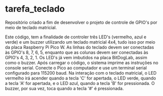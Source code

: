 # tarefa_teclado
Repositório criado a fim de desenvolver o projeto de controle de GPIO's por meio de teclado matricial.

Este código, tem a finalidade de controler três LED's (vermelho, azul e verde) e um buzzer utilizando um teclado matricial 4x4,
tudo isso por meio da placa Raspberry Pi Pico W.
As linhas do teclado devem ser conectadas às GPIO's 8, 7, 6, 5, enquanto que as colunas devem ser conectadas às GPIO's 4, 3, 2, 1.
Os LED's já vem imbutidos na placa BitDogLab, assim como o buzzer. Após carregar o código, o sistema imprime as instruções no console serial.
Conecte o Pico ao computador e use um terminal serial configurado para 115200 baud. Na interação com o teclado matricial, o LED vermelho irá
acender quando a tecla 'C' for apertada, o LED verde, quando a tecla 'A' for apertada, e o LED azul, quando a tecla 'B' for pressionada.
O buzzer, por sua vez, toca quando a tecla '#' é pressionada.

